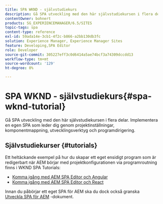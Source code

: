 ```yaml
---
title: SPA WKND - självstudiekurs
description: Gå SPA utveckling med den här självstudiekursen i flera delar. Implementera en egen SPA som leder dig genom projektinställningar, komponentmappning, utvecklingsverktyg och programdirigering.
contentOwner: bohnert
products: SG_EXPERIENCEMANAGER/6.5/SITES
topic-tags: spa
content-type: reference
exl-id: 59ada14e-3cb1-4f2c-b866-a2bb130db3fc
solution: Experience Manager, Experience Manager Sites
feature: Developing,SPA Editor
role: Developer
source-git-commit: 305227eff3c0d6414a5ae74bcf3a74309dccdd13
workflow-type: tm+mt
source-wordcount: '129'
ht-degree: 0%

---
```


# SPA WKND - självstudiekurs{#spa-wknd-tutorial}

Gå SPA utveckling med den här självstudiekursen i flera delar. Implementera en egen SPA som leder dig genom projektinställningar, komponentmappning, utvecklingsverktyg och programdirigering.

## Självstudiekurser {#tutorials}

Ett heltäckande exempel på hur du skapar ett eget ensidigt program som är redigerbart när AEM börjar med projektkonfigurationen via programroutning finns i WKND SPA Tutorials:

* [Komma igång med AEM SPA Editor och Angular](https://experienceleague.adobe.com/docs/experience-manager-learn/getting-started-with-aem-headless/spa-editor/angular/overview.html)
* [Komma igång med AEM SPA Editor och React](https://experienceleague.adobe.com/docs/experience-manager-learn/getting-started-with-aem-headless/spa-editor/react/overview.html)

Innan du påbörjar ett eget SPA för AEM ska du dock också granska [Utveckla SPA för AEM](/help/sites-developing/spa-architecture.md) -dokument.
